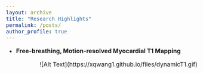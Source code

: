 ```yaml
---
layout: archive
title: "Research Highlights"
permalink: /posts/
author_profile: true
---
```


<style type="text/css">
  body{
  font-size: 12pt;
}

</style>

* **Free-breathing, Motion-resolved Myocardial T1 Mapping**
  <p align="center">
  ![Alt Text](https://xqwang1.github.io/files/dynamicT1.gif)
  </p>

        


